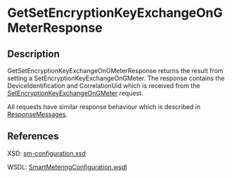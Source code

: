 # GetSetEncryptionKeyExchangeOnGMeterResponse

## Description

GetSetEncryptionKeyExchangeOnGMeterResponse returns the result from setting a SetEncryptionKeyExchangeOnGMeter. The response contains the DeviceIdentification and CorrelationUid which is received from the [SetEncryptionKeyExchangeOnGMeter](setencryptionkeyexchangeongmeter.md) request.

All requests have similar response behaviour which is described in [ResponseMessages](../../responsemessages.md).

## References

XSD: [sm-configuration.xsd](https://github.com/OSGP/open-smart-grid-platform/blob/development/osgp/shared/osgp-ws-smartmetering/src/main/resources/schemas/sm-configuration.xsd)

WSDL: [SmartMeteringConfiguration.wsdl](https://github.com/OSGP/open-smart-grid-platform/blob/development/osgp/shared/osgp-ws-smartmetering/src/main/resources/SmartMeteringConfiguration.wsdl)

